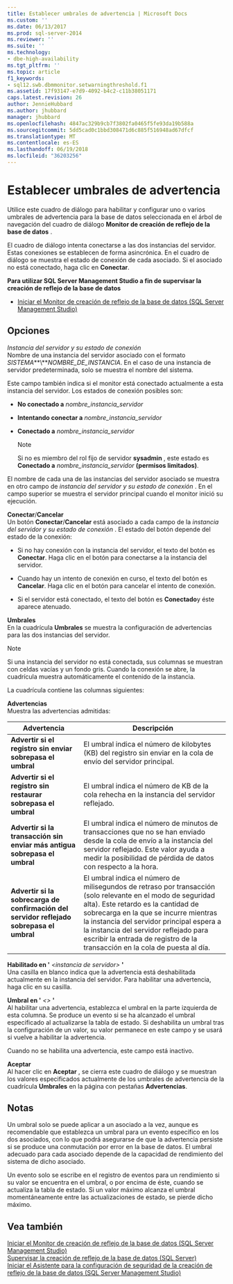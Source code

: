 ```yaml
---
title: Establecer umbrales de advertencia | Microsoft Docs
ms.custom: ''
ms.date: 06/13/2017
ms.prod: sql-server-2014
ms.reviewer: ''
ms.suite: ''
ms.technology:
- dbe-high-availability
ms.tgt_pltfrm: ''
ms.topic: article
f1_keywords:
- sql12.swb.dbmmonitor.setwarningthreshold.f1
ms.assetid: 17f93147-e7d9-4092-b4c2-c11b38051171
caps.latest.revision: 26
author: JennieHubbard
ms.author: jhubbard
manager: jhubbard
ms.openlocfilehash: 4847ac329b9cb7f3802fa0465f5fe93da19b588a
ms.sourcegitcommit: 5dd5cad0c1bbd308471d6c885f516948ad67dfcf
ms.translationtype: MT
ms.contentlocale: es-ES
ms.lasthandoff: 06/19/2018
ms.locfileid: "36203256"
---
```

# <a name="set-warning-thresholds"></a>Establecer umbrales de advertencia
  Utilice este cuadro de diálogo para habilitar y configurar uno o varios umbrales de advertencia para la base de datos seleccionada en el árbol de navegación del cuadro de diálogo **Monitor de creación de reflejo de la base de datos** .  
  
 El cuadro de diálogo intenta conectarse a las dos instancias del servidor. Estas conexiones se establecen de forma asincrónica. En el cuadro de diálogo se muestra el estado de conexión de cada asociado. Si el asociado no está conectado, haga clic en **Conectar**.  
  
 **Para utilizar SQL Server Management Studio a fin de supervisar la creación de reflejo de la base de datos**  
  
-   [Iniciar el Monitor de creación de reflejo de la base de datos &#40;SQL Server Management Studio&#41;](../database-mirroring/start-database-mirroring-monitor-sql-server-management-studio.md)  
  
## <a name="options"></a>Opciones  
 *Instancia del servidor y su estado de conexión*  
 Nombre de una instancia del servidor asociado con el formato *SISTEMA***\\***NOMBRE_DE_INSTANCIA*. En el caso de una instancia de servidor predeterminada, solo se muestra el nombre del sistema.  
  
 Este campo también indica si el monitor está conectado actualmente a esta instancia del servidor. Los estados de conexión posibles son:  
  
-   **No conectado a**  *nombre_instancia_servidor*  
  
-   **Intentando conectar a**  *nombre_instancia_servidor*  
  
-   **Conectado a**  *nombre_instancia_servidor*  
  
    > [!NOTE]  
    >  Si no es miembro del rol fijo de servidor **sysadmin** , este estado es **Conectado a** *nombre_instancia_servidor* **(permisos limitados)**.  
  
 El nombre de cada una de las instancias del servidor asociado se muestra en otro campo de *instancia del servidor y su estado de conexión* . En el campo superior se muestra el servidor principal cuando el monitor inició su ejecución.  
  
 **Conectar**/**Cancelar**  
 Un botón **Conectar**/**Cancelar** está asociado a cada campo de la *instancia del servidor y su estado de conexión* . El estado del botón depende del estado de la conexión:  
  
-   Si no hay conexión con la instancia del servidor, el texto del botón es **Conectar**. Haga clic en el botón para conectarse a la instancia del servidor.  
  
-   Cuando hay un intento de conexión en curso, el texto del botón es **Cancelar**. Haga clic en el botón para cancelar el intento de conexión.  
  
-   Si el servidor está conectado, el texto del botón es **Conectado**y éste aparece atenuado.  
  
 **Umbrales**  
 En la cuadrícula **Umbrales** se muestra la configuración de advertencias para las dos instancias del servidor.  
  
> [!NOTE]  
>  Si una instancia del servidor no está conectada, sus columnas se muestran con celdas vacías y un fondo gris. Cuando la conexión se abre, la cuadrícula muestra automáticamente el contenido de la instancia.  
  
 La cuadrícula contiene las columnas siguientes:  
  
 **Advertencias**  
 Muestra las advertencias admitidas:  
  
|Advertencia|Descripción|  
|-------------|-----------------|  
|**Advertir si el registro sin enviar sobrepasa el umbral**|El umbral indica el número de kilobytes (KB) del registro sin enviar en la cola de envío del servidor principal.|  
|**Advertir si el registro sin restaurar sobrepasa el umbral**|El umbral indica el número de KB de la cola rehecha en la instancia del servidor reflejado.|  
|**Advertir si la transacción sin enviar más antigua sobrepasa el umbral**|El umbral indica el número de minutos de transacciones que no se han enviado desde la cola de envío a la instancia del servidor reflejado. Este valor ayuda a medir la posibilidad de pérdida de datos con respecto a la hora.|  
|**Advertir si la sobrecarga de confirmación del servidor reflejado sobrepasa el umbral**|El umbral indica el número de milisegundos de retraso por transacción (solo relevante en el modo de seguridad alta). Este retardo es la cantidad de sobrecarga en la que se incurre mientras la instancia del servidor principal espera a la instancia del servidor reflejado para escribir la entrada de registro de la transacción en la cola de puesta al día.|  
  
 **Habilitado en '** *\<instancia de servidor>* **'**  
 Una casilla en blanco indica que la advertencia está deshabilitada actualmente en la instancia del servidor. Para habilitar una advertencia, haga clic en su casilla.  
  
 **Umbral en '** *\<>* **'**  
 Al habilitar una advertencia, establezca el umbral en la parte izquierda de esta columna. Se produce un evento si se ha alcanzado el umbral especificado al actualizarse la tabla de estado. Si deshabilita un umbral tras la configuración de un valor, su valor permanece en este campo y se usará si vuelve a habilitar la advertencia.  
  
 Cuando no se habilita una advertencia, este campo está inactivo.  
  
 **Aceptar**  
 Al hacer clic en **Aceptar** , se cierra este cuadro de diálogo y se muestran los valores especificados actualmente de los umbrales de advertencia de la cuadrícula **Umbrales** en la página con pestañas **Advertencias**.  
  
## <a name="remarks"></a>Notas  
 Un umbral solo se puede aplicar a un asociado a la vez, aunque es recomendable que establezca un umbral para un evento específico en los dos asociados, con lo que podrá asegurarse de que la advertencia persiste si se produce una conmutación por error en la base de datos. El umbral adecuado para cada asociado depende de la capacidad de rendimiento del sistema de dicho asociado.  
  
 Un evento solo se escribe en el registro de eventos para un rendimiento si su valor se encuentra en el umbral, o por encima de éste, cuando se actualiza la tabla de estado. Si un valor máximo alcanza el umbral momentáneamente entre las actualizaciones de estado, se pierde dicho máximo.  
  
## <a name="see-also"></a>Vea también  
 [Iniciar el Monitor de creación de reflejo de la base de datos &#40;SQL Server Management Studio&#41;](../database-mirroring/start-database-mirroring-monitor-sql-server-management-studio.md)   
 [Supervisar la creación de reflejo de la base de datos &#40;SQL Server&#41;](database-mirroring-sql-server.md)   
 [Iniciar el Asistente para la configuración de seguridad de la creación de reflejo de la base de datos &#40;SQL Server Management Studio&#41;](start-the-configuring-database-mirroring-security-wizard.md)  
  
  